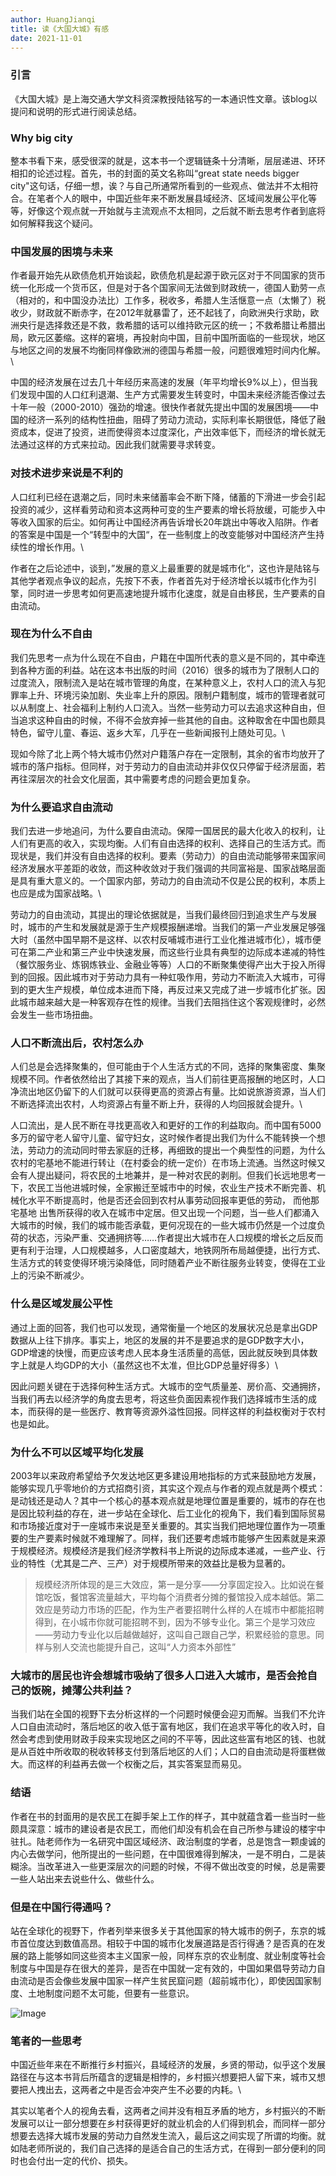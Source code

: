 ```yaml
---
author: HuangJianqi
title: 读《大国大城》有感
date: 2021-11-01
---
```


### 引言

《大国大城》是上海交通大学文科资深教授陆铭写的一本通识性文章。该blog以提问和说明的形式进行阅读总结。

### **Why big city**

整本书看下来，感受很深的就是，这本书一个逻辑链条十分清晰，层层递进、环环相扣的论述过程。首先，书的封面的英文名称叫“great state needs bigger city"这句话，仔细一想，诶？与自己所通常所看到的一些观点、做法并不太相符合。在笔者个人的眼中，中国近些年来不断发展县域经济、区域间发展公平化等等，好像这个观点就一开始就与主流观点不太相同，之后就不断去思考作者到底将如何解释我这个疑问。

### **中国发展的困境与未来**

作者最开始先从欧债危机开始谈起，欧债危机是起源于欧元区对于不同国家的货币统一化形成一个货币区，但是对于各个国家间无法做到财政统一，德国人勤劳一点（相对的，和中国没办法比）工作多，税收多，希腊人生活惬意一点（太懒了）税收少，财政就不断赤字，在2012年就暴雷了，还不起钱了，向欧洲央行求助，欧洲央行是选择救还是不救，救希腊的话可以维持欧元区的统一；不救希腊让希腊出局，欧元区萎缩。这样的窘境，再投射向中国，目前中国所面临的一些现状，地区与地区之间的发展不均衡同样像欧洲的德国与希腊一般，问题很难短时间内化解。\

中国的经济发展在过去几十年经历来高速的发展（年平均增长9%以上），但当我们发现中国的人口红利退潮、生产方式需要发生转变时，中国未来经济能否像过去十年一般（2000-2010）强劲的增速。很快作者就先提出中国的发展困境——中国的经济一系列的结构性扭曲，阻碍了劳动力流动，实际利率长期很低，降低了融资成本，促进了投资，进而使得资本过度深化，产出效率低下，而经济的增长就无法通过这样的方式来拉动。因此我们就需要寻求转变。

### **对技术进步来说是不利的**

人口红利已经在退潮之后，同时未来储蓄率会不断下降，储蓄的下滑进一步会引起投资的减少，这样看劳动和资本这两种可变的生产要素的增长将放缓，可能步入中等收入国家的后尘。如何再让中国经济再告诉增长20年跳出中等收入陷阱。作者的答案是中国是一个“转型中的大国“，在一些制度上的改变能够对中国经济产生持续性的增长作用。\

作者在之后论述中，谈到，”发展的意义上最重要的就是城市化“，这也许是陆铭与其他学者观点争议的起点，先按下不表，作者首先对于经济增长以城市化作为引擎，同时进一步思考如何更高速地提升城市化速度，就是自由移民，生产要素的自由流动。

### **现在为什么不自由**

我们先思考一点为什么现在不自由，户籍在中国所代表的意义是不同的，其中牵连到各种方面的利益。站在这本书出版的时间（2016）很多的城市为了限制人口的过度流入，限制流入是站在城市管理的角度，在某种意义上，农村人口的流入与犯罪率上升、环境污染加剧、失业率上升的原因。限制户籍制度，城市的管理者就可以从制度上、社会福利上制约人口流入。当然一些劳动力可以去追求这种自由，但当追求这种自由的时候，不得不会放弃掉一些其他的自由。这种取舍在中国也颇具特色，留守儿童、春运、返乡大军，几乎在一些新闻报刊上随处可见。\

现如今除了北上两个特大城市仍然对户籍落户存在一定限制，其余的省市均放开了城市的落户指标。但同样，对于劳动力的自由流动并非仅仅只停留于经济层面，若再往深层次的社会文化层面，其中需要考虑的问题会更加复杂。



### **为什么要追求自由流动**

我们去进一步地追问，为什么要自由流动。保障一国居民的最大化收入的权利，让人们有更高的收入，实现均衡。人们有自由选择的权利、选择自己的生活方式。而现状是，我们并没有自由选择的权利。要素（劳动力）的自由流动能够带来国家间经济发展水平差距的收敛，而这种收敛对于我们强调的共同富裕是、国家战略层面是具有重大意义的。一个国家内部，劳动力的自由流动不仅是公民的权利，本质上也应是成为国家战略。\

劳动力的自由流动，其提出的理论依据就是，当我们最终回归到追求生产与发展时，城市的产生和发展就是源于生产规模报酬递增。当我们的第一产业发展足够强大时（虽然中国早期不是这样、以农村反哺城市进行工业化推进城市化），城市便可在第二产业和第三产业中快速发展，而这些行业具有典型的边际成本递减的特性（餐饮服务业、炼钢炼铁业、金融业等等）人口的不断聚集使得产出大于投入所得到的回报。因此城市对于劳动力具有一种虹吸作用，劳动力不断流入大城市，可得到的更大生产规模，单位成本进而下降，再反过来又完成了进一步城市化扩张。因此城市越来越大是一种客观存在性的规律。当我们去阻挡住这个客观规律时，必然会发生一些市场扭曲。



### **人口不断流出后，农村怎么办**

人们总是会选择聚集的，但可能由于个人生活方式的不同，选择的聚集密度、集聚规模不同。作者依然给出了其接下来的观点，当人们前往更高报酬的地区时，人口净流出地区仍留下的人们就可以获得更高的资源占有量。比如说旅游资源，当人们不断选择流出农村，人均资源占有量不断上升，获得的人均回报就会提升。\

人口流出，是人民不断在寻找更高收入和更好的工作的利益取向。而中国有5000多万的留守老人留守儿童、留守妇女，这时候作者提出我们为什么不能转换一个想法，劳动力的流动同时带去家庭的迁移，再细致的提出一个典型性的问题，为什么农村的宅基地不能进行转让（在村委会的统一定价）在市场上流通。当然这时候又会有人提出疑问，将农民的土地兼并，是一种对农民的剥削。但我们长远地思考一下，农民工当他进城时候，全家搬迁至城市中的时候，农业生产技术不断完善、机械化水平不断提高时，他是否还会回到农村从事劳动回报率更低的劳动， 而他那宅基地 出售所获得的收入在城市中定居。但又出现一个问题，当一些人们都涌入大城市的时候，我们的城市能否承载，更何况现在的一些大城市仍然是一个过度负荷的状态，污染严重、交通拥挤等……作者提出大城市在人口规模的增长之后反而更有利于治理，人口规模越多，人口密度越大，地铁网所布局越便捷，出行方式、生活方式的转变使得环境污染降低，同时随着产业不断往服务业转变，使得在工业上的污染不断减少。



### **什么是区域发展公平性**

通过上面的回答，我们也可以发现，通常衡量一个地区的发展状况总是拿出GDP数据从上往下排序。事实上，地区的发展的并不是要追求的是GDP数字大小，GDP增速的快慢，而更应该考虑人民本身生活质量的高低，因此就反映到具体数字上就是人均GDP的大小（虽然这也不太准，但比GDP总量好得多）\

因此问题关键在于选择何种生活方式。大城市的空气质量差、房价高、交通拥挤，当我们再去以经济学的角度去思考，将这些负面因素视作我们选择城市生活的成本，而获得的是一些医疗、教育等资源外溢性回报。同样这样的利益权衡对于农村也是如此。



### **为什么不可以区域平均化发展**

2003年以来政府希望给予欠发达地区更多建设用地指标的方式来鼓励地方发展，能够实现几乎零地价的方式招商引资，其实这个观点与作者的观点就是两个模式：是动钱还是动人？其中一个核心的基本观点就是地理位置是重要的，城市的存在也是因比较利益的存在，进一步站在全球化、后工业化的视角下，我们看到国际贸易和市场接近度对于一座城市来说是至关重要的。其实当我们把地理位置作为一项重要的生产要素时候就不难理解了。同样，我们还要考虑城市能够产生因素就是来源于规模经济。规模经济是我们经济学教科书上所说的边际成本递减，一些产业、行业的特性（尤其是二产、三产）对于规模所带来的效益比是极为显著的。

> 规模经济所体现的是三大效应，第一是分享——分享固定投入。比如说在餐馆吃饭，餐馆客流量越大，平均每个消费者分摊的餐馆投入成本越低。第二效应是劳动力市场的匹配，作为生产者要招聘什么样的人在城市中都能招聘得到，在小城市你就可能招聘不到，因为不够专业化。第三个是学习效应——劳动力专业化以后越做越好，这叫自己跟自己学，积累经验的意思。同样与别人交流也能提升自己，这叫“人力资本外部性”



### 大城市的居民也许会想城市吸纳了很多人口进入大城市，是否会抢自己的饭碗，摊薄公共利益？

当我们站在全国的视野下去分析这样的一个问题时候便会迎刃而解。当我们不允许人口自由流动时，落后地区的收入低于富有地区，我们在追求平等化的收入时，自然会考虑到使用财政手段来实现地区之间的不平等，因此这些富有地区的钱、也就是从百姓中所收取的税收转移支付到落后地区的人们；人口的自由流动是将蛋糕做大。而这样的利益再去做一个权衡之后，其实答案显而易见。



### 结语

作者在书的封面用的是农民工在脚手架上工作的样子，其中就蕴含着一些当时一些颇具深意：城市的建设者是农民工，而他们却没有机会在自己所参与建设的楼宇中驻扎。陆老师作为一名研究中国区域经济、政治制度的学者，总是饱含一颗虔诚的内心去做学问，他所提出的一些问题，在中国很难得到解决，一是不明白，二是装糊涂。当改革进入一些更深层次的问题的时候，不得不做出改变的时候，总是需要一些人站出来去说些什么、做些什么。



### **但是在中国行得通吗？**

站在全球化的视野下，作者列举来很多关于其他国家的特大城市的例子，东京的城市首位度达到数值高昂。相较于中国的城市化发展道路是否行得通？是否真的在发展的路上能够如同这些资本主义国家一般，同样东京的农业制度、就业制度等社会制度与中国是存在很大的差异，是否在中国就一定有效的，中国如果倡导劳动力自由流动是否会像些发展中国家一样产生贫民窟问题（超前城市化），即使因国家制度、土地制度问题不太可能，但要有一些意识。

![Image](https://cheinchi.oss-cn-hangzhou.aliyuncs.com/img/640.jpeg)



### 笔者的一些思考

中国近些年来在不断推行乡村振兴，县域经济的发展，乡贤的带动，似乎这个发展路径在与这本书背后所蕴含的逻辑是相悖的，乡村振兴想要把人留下来，城市又想要把人拽出去，这两者之中是否会冲突产生不必要的内耗。\

其实以笔者个人的视角去看，这两者之间并没有相互矛盾的地方，乡村振兴的不断发展可以让一部分想要在乡村获得更好的就业机会的人们得到机会，而同样一部分想要去选择大城市发展的劳动力自然发生流入，最后这之间实现了所谓的均衡。就如陆老师所说的，我们自己选择的是适合自己的生活方式，在得到一部分便利的同时也会付出一定的代价、损失。